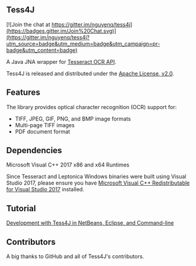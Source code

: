 ## Tess4J

[![Join the chat at https://gitter.im/nguyenq/tess4j](https://badges.gitter.im/Join%20Chat.svg)](https://gitter.im/nguyenq/tess4j?utm_source=badge&utm_medium=badge&utm_campaign=pr-badge&utm_content=badge)

A Java JNA wrapper for [Tesseract OCR API](https://github.com/tesseract-ocr).

Tess4J is released and distributed under the [Apache License, v2.0](http://www.apache.org/licenses/LICENSE-2.0).

## Features

The library provides optical character recognition (OCR) support for:

* TIFF, JPEG, GIF, PNG, and BMP image formats
* Multi-page TIFF images
* PDF document format

## Dependencies

Microsoft Visual C++ 2017 x86 and x64 Runtimes

Since Tesseract and Leptonica Windows binaries were built using Visual Studio 2017, please ensure you have [Microsoft Visual C++ Redistributable for Visual Studio 2017](https://www.visualstudio.com/downloads/) installed.

## Tutorial

[Development with Tess4J in NetBeans, Eclipse, and Command-line](http://tess4j.sourceforge.net/tutorial/)

## Contributors

A big thanks to GitHub and all of Tess4J's contributors.
